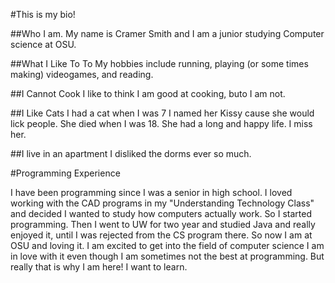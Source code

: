 #This is my bio!

##Who I am.
My name is Cramer Smith and I am a junior studying Computer science at OSU.

##What I Like To To
My hobbies include running, playing (or some times making) videogames, and reading. 

##I Cannot Cook
I like to think I am good at cooking, buto I am not.

##I Like Cats
I had a cat when I was 7 I named her Kissy cause she would lick people. She died when I was 
18. She had a long and happy life. I miss her.

##I live in an apartment
I disliked the dorms ever so much.

#Programming Experience

I have been programming since I was a senior in high school. I loved working with the CAD
programs in my "Understanding Technology Class" and decided I wanted to study how computers
actually work. So I started programming. Then I went to UW for two year and studied Java and
really enjoyed it, until I was rejected from the CS program there. So now I am at OSU and 
loving it. I am excited to get into the field of computer science I am in love with it even
though I am sometimes not the best at programming. But really that is why I am here! I want
to learn.
